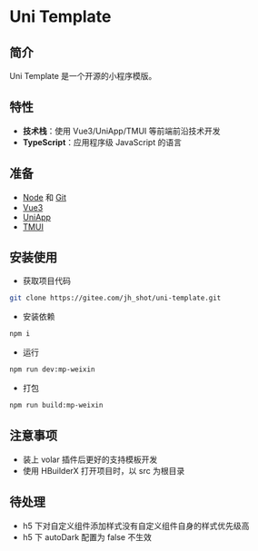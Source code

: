 # Uni Template

## 简介

Uni Template 是一个开源的小程序模版。

## 特性

- **技术栈**：使用 Vue3/UniApp/TMUI 等前端前沿技术开发
- **TypeScript**：应用程序级 JavaScript 的语言

## 准备

- [Node](http://nodejs.org/) 和 [Git](https://git-scm.com/)
- [Vue3](https://v3.cn.vuejs.org/guide/introduction.html)
- [UniApp](https://uniapp.dcloud.io/)
- [TMUI](https://tmui.design/)

## 安装使用

- 获取项目代码

```bash
git clone https://gitee.com/jh_shot/uni-template.git
```

- 安装依赖

```bash
npm i
```

- 运行

```bash
npm run dev:mp-weixin
```

- 打包

```bash
npm run build:mp-weixin
```

## 注意事项

- 装上 volar 插件后更好的支持模板开发
- 使用 HBuilderX 打开项目时，以 src 为根目录

## 待处理

- h5 下对自定义组件添加样式没有自定义组件自身的样式优先级高
- h5 下 autoDark 配置为 false 不生效

